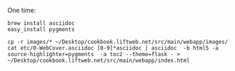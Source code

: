 One time:

    brew install asciidoc
    easy_install pygments

    cp -r images/* ~/Desktop/cookbook.liftweb.net/src/main/webapp/images/
    cat etc/0-WebCover.asciidoc [0-9]*asciidoc | asciidoc  -b html5 -a source-highlighter=pygments  -a toc2 --theme=flask - > ~/Desktop/cookbook.liftweb.net/src/main/webapp/index.html


